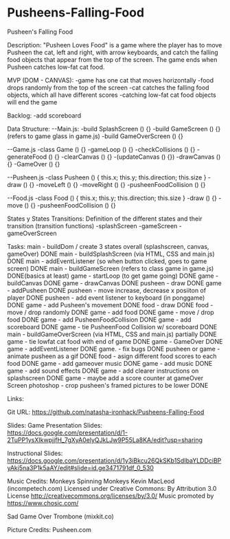 # Pusheens-Falling-Food

Pusheen's Falling Food

Description:
"Pusheen Loves Food" is a game where the player has to move Pusheen
the cat, left and right, with arrow keyboards, and catch the falling food objects that appear from the top of the screen. The game ends when Pusheen catches low-fat cat food.

MVP (DOM - CANVAS):
-game has one cat that moves horizontally
-food drops randomly from the top of the screen
-cat catches the falling food objects, which all have different scores
-catching low-fat cat food objects will end the game

Backlog:
-add scoreboard

Data Structure:
--Main.js:
-build SplashScreen () {}
-build GameScreen () {} (refers to game glass in game.js)
-build GameOverScreen () {}

--Game.js
-class Game () {}
-gameLoop () {}
-checkCollisions () {}
-generateFood () {}
-clearCanvas () {}
-(updateCanvas () {})
-drawCanvas () {}
-GameOver () {}

--Pusheen.js
-class Pusheen () { this.x; this.y; this.direction; this.size }
-draw () {}
-moveLeft () {}
-moveRight () {}
-pusheenFoodCollision () {}

--Food.js
-class Food () { this.x; this.y; this.direction; this.size }
-draw () {}
-move () {}
-pusheenFoodCollision () {}

States y States Transitions:
Definition of the different states and their transition (transition functions)
-splashScreen
-gameScreen
-gameOverScreen

Tasks:
main - buildDom / create 3 states overall (splashscreen, canvas, gameOver) DONE
main - buildSplashScreen (via HTML, CSS and main.js) DONE
main - addEventListener (so when button clicked, goes to game screen) DONE
main - buildGameScreen (refers to class game in game.js) DONE(basics at least)
game - startLoop (to get game going) DONE
game - buildCanvas DONE
game - drawCanvas DONE
pusheen - draw DONE
game - addPusheen DONE
pusheen - move increase, decrease x posiiton of player DONE
pusheen - add event listener to keyboard (in ponggame) DONE
game - add Pusheen's movement DONE
food - draw DONE
food - move / drop randomly DONE
game - add food DONE
game - move / drop food DONE
game - add PusheenFoodCollision DONE
game - add scoreboard DONE
game - tie PusheenFood Collision w/ scoreboard DONE
main - buildGameOverScreen (via HTML, CSS and main.js) partially DONE
game - tie lowfat cat food with end of game DONE
game - GameOver DONE
game - addEventListener DONE
game. - fix bugs DONE
pusheen or game - animate pusheen as a gif DONE
food - asign different food scores to each food DONE
game - add gameover music DONE
game - add music DONE
game - add sound effects DONE
game - add clearer instructions on splashscreen DONE
game - maybe add a score counter at gameOver Screen
photoshop - crop pusheen's framed pictures to be lower DONE

Links:

Git URL: https://github.com/natasha-ironhack/Pusheens-Falling-Food

Slides:
Game Presentation Slides: https://docs.google.com/presentation/d/1-2TuPP1ysXIkwpjjfH_7gXyA0elyQJkLJw9P55La8KA/edit?usp=sharing

Instructional Slides: https://docs.google.com/presentation/d/1y3iBkcu26QkSKb1SdIbaYLDDciBPyAkj5na3P1k5aAY/edit#slide=id.ge3471791df_0_530

Music Credits:
Monkeys Spinning Monkeys Kevin MacLeod (incompetech.com)
Licensed under Creative Commons: By Attribution 3.0 License
http://creativecommons.org/licenses/by/3.0/
Music promoted by https://www.chosic.com/

Sad Game Over Trombone (mixkit.co)

Picture Credits:
Pusheen.com
